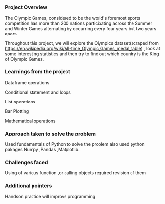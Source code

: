 ### Project Overview

 The Olympic Games, considered to be the world's foremost sports competition has more than 200 nations participating across the Summer and Winter Games alternating by occurring every four years but two years apart.

Throughout this project, we will explore the Olympics dataset(scraped from https://en.wikipedia.org/wiki/All-time_Olympic_Games_medal_table) , look at some interesting statistics and then try to find out which country is the King of Olympic Games.


### Learnings from the project

 Dataframe operations

Conditional statement and loops

List operations

Bar Plotting

Mathematical operations


### Approach taken to solve the problem

 Used fundamentals of Python to solve the problem also used python pakages Numpy ,Pandas ,Matplotlib.


### Challenges faced

 Using of various function ,or calling objects required revision of them 


### Additional pointers

 Handson practice will improve programming 


